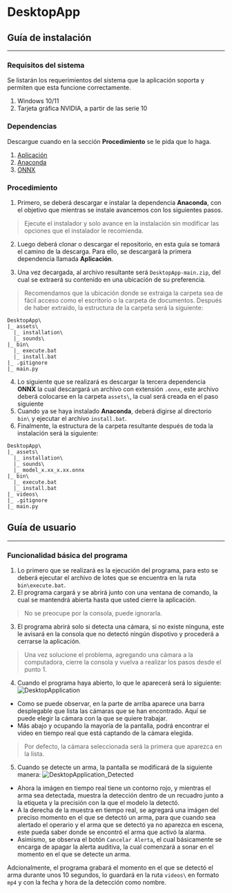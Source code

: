 # DesktopApp

## Guía de instalación

---

### Requisitos del sistema

Se listarán los requerimientos del sistema que la aplicación soporta y permiten que esta funcione correctamente.

1. Windows 10/11
2. Tarjeta gráfica NVIDIA, a partir de las serie 10

### Dependencias

Descargue cuando en la sección **Procedimiento** se le pida que lo haga.

1. [Aplicación](https://github.com/DelictRadar/DesktopApp/archive/refs/heads/main.zip)
2. [Anaconda](https://repo.anaconda.com/archive/Anaconda3-2023.03-1-Windows-x86_64.exe)
3. [ONNX](https://upcedupe-my.sharepoint.com/:u:/g/personal/u201815174_upc_edu_pe/ER-xoGecjfdLjAkxjWcqz98BlIvP55DuaqWUxO6eS8mYPg?e=uN3feI)

### Procedimiento

1. Primero, se deberá descargar e instalar la dependencia **Anaconda**, con el objetivo que mientras se instale avancemos con los siguientes pasos.

> Ejecute el instalador y solo avance en la instalación sin modificar las opciones que el instalador le recomienda.

2. Luego deberá clonar o descargar el repositorio, en esta guía se tomará el camino de la descarga. Para ello, se descargará la primera dependencia llamada **Aplicación**.

3. Una vez decargada, al archivo resultante será `DesktopApp-main.zip`, del cual se extraerá su contenido en una ubicación de su preferencia.

> Recomendamos que la ubicación donde se extraiga la carpeta sea de fácil acceso como el escritorio o la carpeta de documentos.
> Después de haber extraído, la estructura de la carpeta será la siguiente:

```
DesktopApp\
|_ assets\
  |_ installation\
  |_ sounds\
|_ bin\
  |_ execute.bat
  |_ install.bat
|_ .gitignore
|_ main.py
```

4. Lo siguiente que se realizará es descargar la tercera dependencia **ONNX** la cual descargará un archivo con extensión `.onnx`, este archivo deberá colocarse en la carpeta `assets\`, la cual será creada en el paso siguiente
5. Cuando ya se haya instalado **Anaconda**, deberá digirse al directorio `bin\` y ejecutar el archivo `install.bat`.
6. Finalmente, la estructura de la carpeta resultante después de toda la instalación será la siguiente:

```
DesktopApp\
|_ assets\
  |_ installation\
  |_ sounds\
  |_ model_x.xx_x.xx.onnx
|_ bin\
  |_ execute.bat
  |_ install.bat
|_ videos\
|_ .gitignore
|_ main.py
```

## Guía de usuario
---
### Funcionalidad básica del programa

1. Lo primero que se realizará es la ejecución del programa, para esto se deberá ejecutar el archivo de lotes que se encuentra en la ruta `bin\execute.bat`.
2. El programa cargará y se abrirá junto con una ventana de comando, la cual se mantendrá abierta hasta que usted cierre la aplicación.
> No se preocupe por la consola, puede ignorarla.
3. El programa abrirá solo si detecta una cámara, si no existe ninguna, este le avisará en la consola que no detectó ningún dispotivo y procederá a cerrarse la aplicación.
> Una vez solucione el problema, agregando una cámara a la computadora, cierre la consola y vuelva a realizar los pasos desde el punto 1.
4. Cuando el programa haya abierto, lo que le aparecerá será lo siguiente:
![DesktopApplication](https://cdn.discordapp.com/attachments/879826886019129425/1114757281192624149/image.png)
  - Como se puede observar, en la parte de arriba aparece una barra desplegable que lista las cámaras que se han encontrado. Aquí se puede elegir la cámara con la que se quiere trabajar.
  - Más abajo y ocupando la mayoría de la pantalla, podrá encontrar el video en tiempo real que está captando de la cámara elegida.
  > Por defecto, la cámara seleccionada será la primera que aparezca en la lista.
5. Cuando se detecte un arma, la pantalla se modificará de la siguiente manera:
![DesktopApplication_Detected](https://cdn.discordapp.com/attachments/879826886019129425/1114758826793639936/image.png)
  - Ahora la imágen en tiempo real tiene un contorno rojo, y mientras el arma sea detectada, muestra la detección dentro de un recuadro junto a la etiqueta y la precisión con la que el modelo la detectó.
  - A la derecha de la muestra en tiempo real, se agregará una imágen del preciso momento en el que se detectó un arma, para que cuando sea alertado el operario y el arma que se detectó ya no aparezca en escena, este pueda saber donde se encontró el arma que activó la alarma.
  - Asimismo, se observa el botón `Cancelar Alerta`, el cual básicamente se encarga de apagar la alerta auditiva, la cual comenzará a sonar en el momento en el que se detecte un arma.

Adcionalmente, el programa grabará el momento en el que se detectó el arma durante unos 10 segundos, lo guardará en la ruta `videos\` en formato `mp4` y con la fecha y hora de la detección como nombre.
